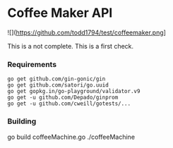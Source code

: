 # Coffee Maker API

![](https://github.com/todd1794/test/coffeemaker.png]

This is a not complete. This is a first check.



### Requirements

```
go get github.com/gin-gonic/gin
go get github.com/satori/go.uuid
go get gopkg.in/go-playground/validator.v9
go get -u github.com/Depado/ginprom
go get -u github.com/cweill/gotests/...
```

### Building

go build coffeeMachine.go 
./coffeeMachine

